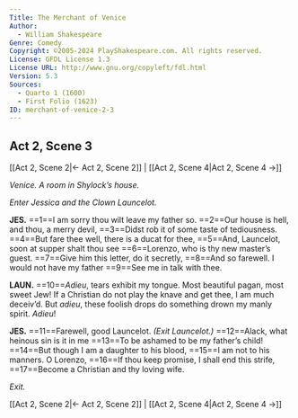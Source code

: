 ```yaml
---
Title: The Merchant of Venice
Author: 
  - William Shakespeare
Genre: Comedy
Copyright: ©2005-2024 PlayShakespeare.com. All rights reserved.
License: GFDL License 1.3
License URL: http://www.gnu.org/copyleft/fdl.html
Version: 5.3
Sources:
  - Quarto 1 (1600)
  - First Folio (1623)
ID: merchant-of-venice-2-3
---
```


## Act 2, Scene 3
[[Act 2, Scene 2|← Act 2, Scene 2]] | [[Act 2, Scene 4|Act 2, Scene 4 →]]

*Venice. A room in Shylock’s house.*

*Enter Jessica and the Clown Launcelot.*

**JES.**
==1==I am sorry thou wilt leave my father so.
==2==Our house is hell, and thou, a merry devil,
==3==Didst rob it of some taste of tediousness.
==4==But fare thee well, there is a ducat for thee,
==5==And, Launcelot, soon at supper shalt thou see
==6==Lorenzo, who is thy new master’s guest.
==7==Give him this letter, do it secretly,
==8==And so farewell. I would not have my father
==9==See me in talk with thee.

**LAUN.**
==10==*Adieu*, tears exhibit my tongue. Most beautiful pagan, most sweet Jew! If a Christian do not play the knave and get thee, I am much deceiv’d. But *adieu*, these foolish drops do something drown my manly spirit. *Adieu*!

**JES.**
==11==Farewell, good Launcelot.
*(Exit Launcelot.)*
==12==Alack, what heinous sin is it in me
==13==To be ashamed to be my father’s child!
==14==But though I am a daughter to his blood,
==15==I am not to his manners. O Lorenzo,
==16==If thou keep promise, I shall end this strife,
==17==Become a Christian and thy loving wife.

*Exit.*

[[Act 2, Scene 2|← Act 2, Scene 2]] | [[Act 2, Scene 4|Act 2, Scene 4 →]]